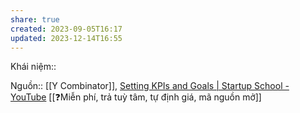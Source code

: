 ```yaml
---
share: true
created: 2023-09-05T16:17
updated: 2023-12-14T16:55
---
```

Khái niệm:: 

Nguồn:: [[Y Combinator]], [Setting KPIs and Goals | Startup School - YouTube](https://youtu.be/6DTK9yDP6p0?si=LHGKMJ7z3BuHg631&t=1481)
[[❓Miễn phí, trả tuỳ tâm, tự định giá, mã nguồn mở]]